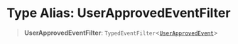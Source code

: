 # Type Alias: UserApprovedEventFilter

> **UserApprovedEventFilter**: `TypedEventFilter`\<[`UserApprovedEvent`](UserApprovedEvent.md)\>
